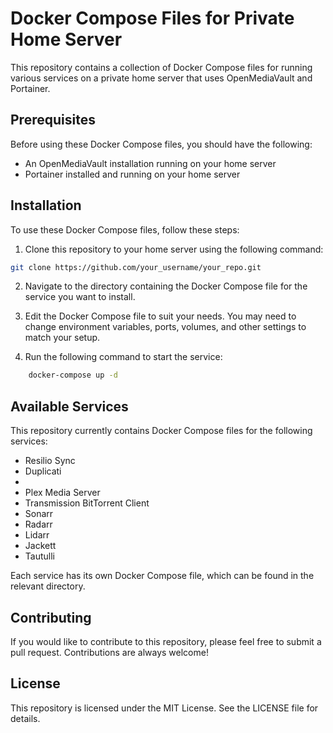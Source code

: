 # Docker Compose Files for Private Home Server

This repository contains a collection of Docker Compose files for running various services on a private home server that uses OpenMediaVault and Portainer.

## Prerequisites

Before using these Docker Compose files, you should have the following:

* An OpenMediaVault installation running on your home server
* Portainer installed and running on your home server

## Installation

To use these Docker Compose files, follow these steps:

1. Clone this repository to your home server using the following command:

```bash
git clone https://github.com/your_username/your_repo.git
```

2. Navigate to the directory containing the Docker Compose file for the service you want to install.

3. Edit the Docker Compose file to suit your needs. You may need to change environment variables, ports, volumes, and other settings to match your setup.

4. Run the following command to start the service:

```bash
    docker-compose up -d
```

## Available Services

This repository currently contains Docker Compose files for the following services:

* Resilio Sync
* Duplicati
* 
* Plex Media Server
* Transmission BitTorrent Client
* Sonarr
* Radarr
* Lidarr
* Jackett
* Tautulli


Each service has its own Docker Compose file, which can be found in the relevant directory.

## Contributing

If you would like to contribute to this repository, please feel free to submit a pull request. Contributions are always welcome!

## License

This repository is licensed under the MIT License. See the LICENSE file for details.